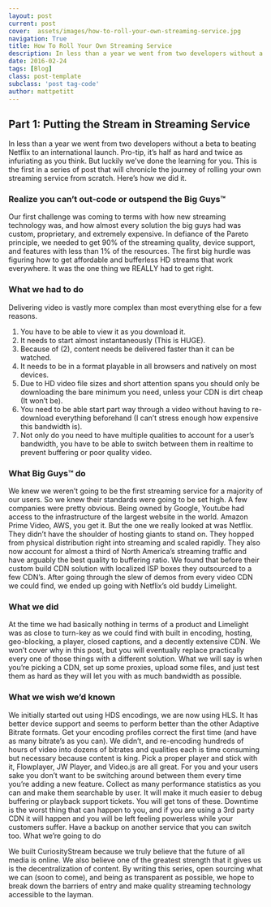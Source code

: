 ```yaml
---
layout: post
current: post
cover:  assets/images/how-to-roll-your-own-streaming-service.jpg
navigation: True
title: How To Roll Your Own Streaming Service
description: In less than a year we went from two developers without a beta to beating Netflix to an international launch. Pro-tip, it’s half as hard and twice as infuriating as you think.
date: 2016-02-24
tags: [Blog]
class: post-template
subclass: 'post tag-code'
author: mattpetitt
---
```


## Part 1: Putting the Stream in Streaming Service

In less than a year we went from two developers without a beta to beating Netflix to an international launch. Pro-tip, it’s half as hard and twice as infuriating as you think. But luckily we’ve done the learning for you. This is the first in a series of post that will chronicle the journey of rolling your own streaming service from scratch. Here’s how we did it.

### Realize you can’t out-code or outspend the Big Guys™

Our first challenge was coming to terms with how new streaming technology was, and how almost every solution the big guys had was custom, proprietary, and extremely expensive. In defiance of the Pareto principle, we needed to get 90% of the streaming quality, device support, and features with less than 1% of the resources. The first big hurdle was figuring how to get affordable and bufferless HD streams that work everywhere. It was the one thing we REALLY had to get right.

### What we had to do

Delivering video is vastly more complex than most everything else for a few reasons.

1. You have to be able to view it as you download it.
2. It needs to start almost instantaneously (This is HUGE).
3. Because of (2), content needs be delivered faster than it can be watched.
4. It needs to be in a format playable in all browsers and natively on most devices.
5. Due to HD video file sizes and short attention spans you should only be downloading the bare minimum you need, unless your CDN is dirt cheap (It won’t be).
6. You need to be able start part way through a video without having to re-download everything beforehand (I can’t stress enough how expensive this bandwidth is).
7. Not only do you need to have multiple qualities to account for a user’s bandwidth, you have to be able to switch between them in realtime to prevent buffering or poor quality video.

### What Big Guys™ do

We knew we weren’t going to be the first streaming service for a majority of our users. So we knew their standards were going to be set high. A few companies were pretty obvious. Being owned by Google, Youtube had access to the infrastructure of the largest website in the world. Amazon Prime Video, AWS, you get it. But the one we really looked at was Netflix. They didn’t have the shoulder of hosting giants to stand on. They hopped from physical distribution right into streaming and scaled rapidly. They also now account for almost a third of North America’s streaming traffic and have arguably the best quality to buffering ratio. We found that before their custom build CDN solution with localized ISP boxes they outsourced to a few CDN’s. After going through the slew of demos from every video CDN we could find, we ended up going with Netflix’s old buddy Limelight.

### What we did

At the time we had basically nothing in terms of a product and Limelight was as close to turn-key as we could find with built in encoding, hosting, geo-blocking, a player, closed captions, and a decently extensive CDN. We won’t cover why in this post, but you will eventually replace practically every one of those things with a different solution. What we will say is when you’re picking a CDN, set up some proxies, upload some files, and just test them as hard as they will let you with as much bandwidth as possible.

### What we wish we’d known

We initially started out using HDS encodings, we are now using HLS. It has better device support and seems to perform better than the other Adaptive Bitrate formats.
Get your encoding profiles correct the first time (and have as many bitrate’s as you can). We didn’t, and re-encoding hundreds of hours of video into dozens of bitrates and qualities each is time consuming but necessary because content is king.
Pick a proper player and stick with it, Flowplayer, JW Player, and Video.js are all great. For you and your users sake you don’t want to be switching around between them every time you’re adding a new feature.
Collect as many performance statistics as you can and make them searchable by user. It will make it much easier to debug buffering or playback support tickets. You will get tons of these.
Downtime is the worst thing that can happen to you, and if you are using a 3rd party CDN it will happen and you will be left feeling powerless while your customers suffer. Have a backup on another service that you can switch too.
What we’re going to do

We built CuriosityStream because we truly believe that the future of all media is online. We also believe one of the greatest strength that it gives us is the decentralization of content. By writing this series, open sourcing what we can (soon to come), and being as transparent as possible, we hope to break down the barriers of entry and make quality streaming technology accessible to the layman.